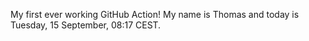 My first ever working GitHub Action!
My name is Thomas and today is Tuesday, 15 September, 08:17 CEST. 
